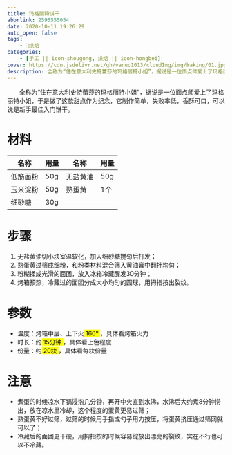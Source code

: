 ```yaml
---
title: 玛格丽特饼干
abbrlink: 2595555054
date: 2020-10-11 19:26:29
auto_open: false
tags:
    - 🍰烘焙
categories:
    - [手工 || icon-shougong, 烘焙 || icon-hongbei]
cover: https://cdn.jsdelivr.net/gh/vanuo1013/cloudImg/img/baking/01.jpg
description: 全称为“住在意大利史特蕾莎的玛格丽特小姐”，据说是一位面点师爱上了玛格丽特小姐，于是做了这款甜点作为纪念，它制作简单，失败率低，香酥可口，可以说是新手最佳入门饼干。
---
```


　　全称为“住在意大利史特蕾莎的玛格丽特小姐”，据说是一位面点师爱上了玛格丽特小姐，于是做了这款甜点作为纪念，它制作简单，失败率低，香酥可口，可以说是新手最佳入门饼干。



# 材料

| 名称     | 用量 | 名称     | 用量 |
| -------- | ---- | -------- | ---- |
| 低筋面粉 | 50g  | 无盐黄油 | 50g  |
| 玉米淀粉 | 50g  | 熟蛋黄   | 1个  |
| 细砂糖   | 30g  |          |      |



# 步骤

1. 无盐黄油切小块室温软化，加入细砂糖搅匀后打发；
2. 熟蛋黄过筛成细粉，和粉类材料混合筛入黄油膏中翻拌均匀；
3. 粉糊揉成光滑的面团，放入冰箱冷藏醒发30分钟；
4. 烤箱预热，冷藏过的面团分成大小均匀的圆球，用拇指按出裂纹。



# 参数

+ 温度：烤箱中层、上下火<mark> 160° </mark>，具体看烤箱火力
+ 时长：约<mark> 15分钟 </mark>，具体看上色程度
+ 份量：约<mark> 20块 </mark>，具体看每块份量



# 注意

- 煮蛋的时候凉水下锅浸泡几分钟，再开中火直到水沸，水沸后大约煮8分钟捞出，放在凉水里冷却，这个程度的蛋黄更易过筛；
- 熟蛋黄不好过筛，过筛的时候用手指或勺子用力按压，将蛋黄挤压通过筛网就可以了；
- 冷藏后的面团更干硬，用拇指按的时候容易绽放出漂亮的裂纹，实在不行也可以不冷藏。